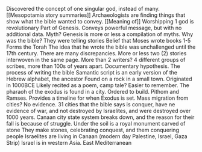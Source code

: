 Discovered the concept of one singular god, instead of many. [[Mesopotamia story summaries]]
Archaeologists are finding things that show what the bible wanted to convey. [[Meaning of]]
Worshipping 1 god is revolutionary
Part of Genesis.
Conveys powerful message, but with no additional data. Myth?
Genesis is more or less a compilation of myths.
Why was the bible?
They were telling stories
Belief that Moses wrote books 1-5
Forms the Torah
The idea that he wrote the bible was unchallenged until the 17th century.
There are many discrepancies.
More or less two (2) stories interwoven in the same page.
More than 2 writers?
4 different groups of scribes, more than 100s of years apart.
Documentary hypothesis.
The process of writing the bible
Samantic script is an early version of the Hebrew alphabet, the ancestor
Found on a rock in a small town. Originated in 1000BCE
Likely recited as a poem, camp tale?
Easier to remember.
The pharaoh of the exodus is found in a city. Ordered to build. Pithom and Ramses.
Provides a timeline for when Exodus is set.
Mass migration from cities? No evidence.
31 cities that the bible says is conquer, have ne evidence of war, and not destroyed by Israelites, and were destroyed over 1000 years.
Canaan city state system breaks down, and the reason for their fall is because of struggle.
Under the soil is a royal monument carved of stone
They make stones, celebrating conquest, and them conquering people
Israelites are living in Canaan (modern day Palestine, Israel, Gaza Strip)
Israel is in western Asia. East Mediterranean